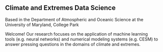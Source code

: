 ## Climate and Extremes Data Science
Based in the Department of Atmospheric and Oceanic Science at the University of Maryland, College Park

Welcome! Our research focuses on the application of machine learning tools (e.g. neural networks) and numerical modeling systems (e.g. CESM) to answer pressing questions in the domains of climate and extremes.


